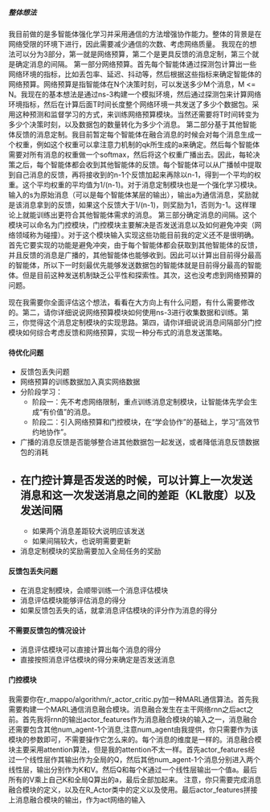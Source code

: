 ##### 整体想法
我目前做的是多智能体强化学习并采用通信的方法增强协作能力。整体的背景是在网络受限的环境下进行，因此需要减少通信的次数、考虑网络质量。
我现在的想法可以分为3部分，第一就是网络预算，第二个是更具反馈的消息定制，第三个就是确定消息的间隔。
第一部分网络预算。首先每个智能体通过探测包计算出一些网络环境的指标，比如丢包率、延迟、抖动等，然后根据这些指标来确定智能体的网络预算。网络预算是指智能体在N个决策时刻，可以发送多少M个消息，M <= N。我现在的基本想法是通过ns-3构建一个模拟环境，然后通过探测包来计算网络环境指标，然后在计算后面T时间长度整个网络环境一共发送了多少个数据包。采用这种预测和监督学习的方式，来训练网络预算模块。当然还需要将T时间转变为多少个决策时刻，以及数据包的数量转化为多少个消息。
第二部分基于其他智能体反馈的消息定制。我目前暂定每个智能体在融合消息的时候会对每个消息生成一个权重，例如这个权重可以拿注意力机制的qk所生成的a来确定。然后每个智能体需要对所有消息的权重做一个softmax，然后将这个权重广播出去。因此，每轮决策之后，每个智能体都会收到其他智能体的反馈。每个智能体可以从广播帧中提取到自己消息的反馈，再将接收到的n-1个反馈加起来再除以n-1，得到一个平均的权重。这个平均权重的平均值为1/(n-1)。对于消息定制模块也是一个强化学习模块。输入的s为原始消息（可以是每个智能体某层的输出），输出a为通信消息，奖励就是该消息拿到的反馈，如果这个反馈大于1/(n-1)，则奖励为1，否则为-1。这样理论上就能训练出更符合其他智能体需求的消息。
第三部分确定消息的间隔。这个模块可以命名为门控模块，门控模块主要解决是否发送消息以及如何避免冲突（网络领域称为碰撞）。对于这个模块输入实现这些功能目前我的定义还不是很明确。首先它要实现的功能是避免冲突，由于每个智能体都会获取到其他智能体的反馈，并且反馈的消息是广播的，其他智能体也能够收到。因此可以计算出目前得分最高的智能体，所以下一时刻最优先能够发送数据包的智能体就是目前得分最高的智能体。但是目前这种发送机制缺乏公平性和探索性。其次，这也没考虑到网络预算的问题。

现在我需要你全面评估这个想法，看看在大方向上有什么问题，有什么需要修改的。第二，请你详细说说网络预算模块如何使用ns-3进行收集数据和训练。第三，你觉得这个消息定制模块的实现思路。第四，请你详细说说消息间隔部分门控模块如何综合考虑反馈和网络预算，实现一种分布式的消息发送策略。

#### 待优化问题
- 反馈包丢失问题
- 网络预算的训练数据加入真实网络数据
- 分阶段学习：
  - 阶段一：先不考虑网络限制，重点训练消息定制模块，让智能体先学会生成“有价值”的消息。
  - 阶段二：引入网络预算和门控模块，在“学会协作”的基础上，学习“高效节约地协作”。
- 广播的消息反馈是否能够整合进其他数据包一起发送，或者降低消息反馈数据包的消耗
- ## 在门控计算是否发送的时候，可以计算上一次发送消息和这一次发送消息之间的差距（KL散度）以及发送间隔
  - 如果两个消息差距较大说明应该发送
  - 如果间隔较大，也说明需要更新
- 消息定制模块的奖励需要加入全局任务的奖励


#### 反馈包丢失问题
- 在消息定制模块，会顺带训练一个消息评估模块
- 消息评估模块能够评估消息的得分
- 如果反馈包丢失的话，就拿消息评估模块的评分作为消息的得分

#### 不需要反馈包的情况设计
- 消息评估模块可以直接计算出每个消息的得分
- 直接按照消息评估模块的得分来确定是否发送消息

#### 门控模块





我需要你在r_mappo/algorithm/r_actor_critic.py加一种MARL通信算法。首先我需要构建一个MARL通信消息融合模块。消息融合发生在主干网络rnn之后act之前。首先我将rnn的输出actor_features作为消息融合模块的输入之一，消息融合还需要包含其他num_agent-1个消息,注意num_agent由我提供，你只需要作为该模块的参数即可，不需要操作它怎么来的。每个消息的维度是一样的。消息融合模块主要采用attention算法，但是我的attention不太一样。首先actor_features经过一个线性层作其输出作为全局的Q，然后其他num_agent-1个消息分别进入两个线性层，输出分别作为K和V。然后Q和每个K通过一个线性层输出一个值a。最后所有的V乘上自己K和全局Q算出的a，最后全部加起来。
注意，你只需要完成消息融合模块的定义，以及在R_Actor类中的定义以及使用。最后actor_features拼接上消息融合模块的输出，作为act网络的输入

